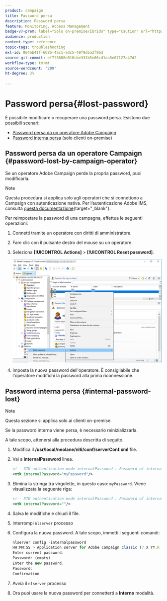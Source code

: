 ```yaml
---
product: campaign
title: Password persa
description: Password persa
feature: Monitoring, Access Management
badge-v7-prem: label="Solo on-premise/ibrido" type="Caution" url="https://experienceleague.adobe.com/docs/campaign-classic/using/installing-campaign-classic/architecture-and-hosting-models/hosting-models-lp/hosting-models.html?lang=it" tooltip="Applicabile solo alle distribuzioni on-premise e ibride"
audience: production
content-type: reference
topic-tags: troubleshooting
exl-id: 064eb41f-6685-4ac1-adc5-40f9d5a2f96d
source-git-commit: ef7f3888e010cbe331b5e06cd1ea5e07127a47d2
workflow-type: tm+mt
source-wordcount: '209'
ht-degree: 3%

---
```


# Password persa{#lost-password}



È possibile modificare o recuperare una password persa.
Esistono due possibili scenari:

* [Password persa da un operatore Adobe Campaign](#password-lost-by-campaign-operator)
* [Password interna persa](#internal-password-lost) (solo clienti on-premise)

## Password persa da un operatore Campaign {#password-lost-by-campaign-operator}

Se un operatore Adobe Campaign perde la propria password, puoi modificarla.

>[!NOTE]
>
>Questa procedura si applica solo agli operatori che si connettono a Campaign con autenticazione nativa. Per l’autenticazione Adobe IMS, consulta [questa documentazione](https://helpx.adobe.com/ie/manage-account/using/change-or-reset-password.html){target="_blank"}.

Per reimpostare la password di una campagna, effettua le seguenti operazioni:

1. Connetti tramite un operatore con diritti di amministratore.
1. Fare clic con il pulsante destro del mouse su un operatore.
1. Seleziona **[!UICONTROL Actions]** > **[!UICONTROL Reset password]**.

   ![](assets/operator-passwd.png)

1. Imposta la nuova password dell&#39;operatore. È consigliabile che l&#39;operatore modifichi la password alla prima riconnessione.

## Password interna persa {#internal-password-lost}

>[!NOTE]
>
>Questa sezione si applica solo ai clienti on-premise.

Se la password interna viene persa, è necessario reinizializzarla.

A tale scopo, attenersi alla procedura descritta di seguito.

1. Modifica il **/usr/local/neolane/nl6/conf/serverConf.xml** file.

1. Vai a **internalPassword** linea.

   ```xml
   <!-- XTK authentication mode internalPassword : Password of internal account -->
   <xtk internalPassword="myPassword"/>
   ```

1. Elimina la stringa tra virgolette, in questo caso: `myPassword`. Viene visualizzata la seguente riga:

   ```xml
   <!-- XTK authentication mode internalPassword : Password of internal account -->
   <xtk internalPassword=""/>
   ```

1. Salva le modifiche e chiudi il file.

1. Interrompi `nlserver` processo

1. Configura la nuova password. A tale scopo, immetti i seguenti comandi:

   ```javascript
   nlserver config -internalpassword
   HH:MM:SS > Application server for Adobe Campaign Classic (7.X YY.R build XXX@SHA1) of DD/MM/YYYY
   Enter current password.
   Password: (empty)
   Enter the new password.
   Password: 
   Confirmation 
   ```

1. Avvia il `nlserver` processo

1. Ora puoi usare la nuova password per connetterti a **Interno** modalità.
